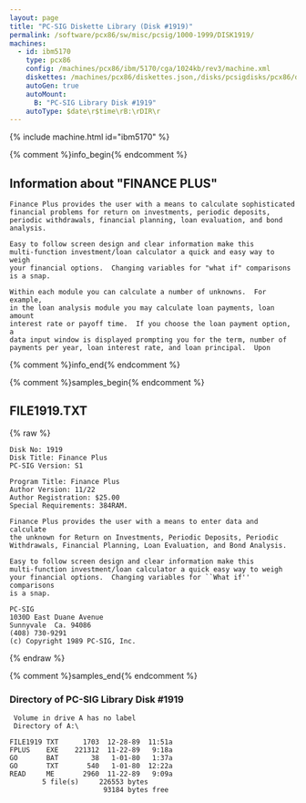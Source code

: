 ```yaml
---
layout: page
title: "PC-SIG Diskette Library (Disk #1919)"
permalink: /software/pcx86/sw/misc/pcsig/1000-1999/DISK1919/
machines:
  - id: ibm5170
    type: pcx86
    config: /machines/pcx86/ibm/5170/cga/1024kb/rev3/machine.xml
    diskettes: /machines/pcx86/diskettes.json,/disks/pcsigdisks/pcx86/diskettes.json
    autoGen: true
    autoMount:
      B: "PC-SIG Library Disk #1919"
    autoType: $date\r$time\rB:\rDIR\r
---
```


{% include machine.html id="ibm5170" %}

{% comment %}info_begin{% endcomment %}

## Information about "FINANCE PLUS"

    Finance Plus provides the user with a means to calculate sophisticated
    financial problems for return on investments, periodic deposits,
    periodic withdrawals, financial planning, loan evaluation, and bond
    analysis.
    
    Easy to follow screen design and clear information make this
    multi-function investment/loan calculator a quick and easy way to weigh
    your financial options.  Changing variables for "what if" comparisons
    is a snap.
    
    Within each module you can calculate a number of unknowns.  For example,
    in the loan analysis module you may calculate loan payments, loan amount
    interest rate or payoff time.  If you choose the loan payment option, a
    data input window is displayed prompting you for the term, number of
    payments per year, loan interest rate, and loan principal.  Upon
{% comment %}info_end{% endcomment %}

{% comment %}samples_begin{% endcomment %}

## FILE1919.TXT

{% raw %}
```
Disk No: 1919                                                           
Disk Title: Finance Plus                                                
PC-SIG Version: S1                                                      
                                                                        
Program Title: Finance Plus                                             
Author Version: 11/22                                                   
Author Registration: $25.00                                             
Special Requirements: 384RAM.                                           
                                                                        
Finance Plus provides the user with a means to enter data and calculate 
the unknown for Return on Investments, Periodic Deposits, Periodic      
Withdrawals, Financial Planning, Loan Evaluation, and Bond Analysis.    
                                                                        
Easy to follow screen design and clear information make this            
multi-function investment/loan calculator a quick easy way to weigh     
your financial options.  Changing variables for ``What if'' comparisons 
is a snap.                                                              
                                                                        
PC-SIG                                                                  
1030D East Duane Avenue                                                 
Sunnyvale  Ca. 94086                                                    
(408) 730-9291                                                          
(c) Copyright 1989 PC-SIG, Inc.                                         
```
{% endraw %}

{% comment %}samples_end{% endcomment %}

### Directory of PC-SIG Library Disk #1919

     Volume in drive A has no label
     Directory of A:\

    FILE1919 TXT      1703  12-28-89  11:51a
    FPLUS    EXE    221312  11-22-89   9:18a
    GO       BAT        38   1-01-80   1:37a
    GO       TXT       540   1-01-80  12:22a
    READ     ME       2960  11-22-89   9:09a
            5 file(s)     226553 bytes
                           93184 bytes free
